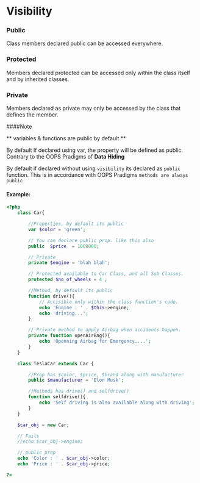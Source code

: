 # Visibility

### Public 
Class members declared public can be accessed everywhere.
### Protected
Members declared protected can be accessed only within the class itself and by inherited classes.
### Private
Members declared as private may only be accessed by the class that defines the member.

####Note

** variables & functions are public by default **

By default If declared using var, the property will be defined as public. Contrary to the OOPS Pradigms of **Data Hiding**

By default if declared without using `visibility` its declared as `public` function. This is in accordance with OOPS Pradigms `methods are always public`

#### Example:

```php
<?php
    class Car{

        //Properties, by default its public
        var $color = 'green';

        // You can declare public prop. like this also
        public  $price  = 1000000;

        // Private
        private $engine = 'blah blah';

        // Protected available to Car Class, and all Sub Classes.
        protected $no_of_wheels = 4 ;

        //Method, by default its public
        function drive(){
            // Accisible only within the class function's code.
            echo 'Engine : ' . $this->engine;
            echo 'driving...';
        }

        // Private method to apply Airbag when accidents happen.
        private function openAirBag(){
            echo 'Openning Airbag for Emergency....';
        }
    }

    class TeslaCar extends Car {

        //Prop has $color, $price, $brand along with manufacturer
        public $manufacturer = 'Elon Musk';

        //Methods has drive() and selfdrive()
        function selfdrive(){
            echo 'Self driving is also available along with driving';
        }
    }

    $car_obj = new Car;

    // Fails
    //echo $car_obj->engine;

    // public prop
    echo 'Color : ' . $car_obj->color;
    echo 'Price : ' . $car_obj->price;

?>
```

